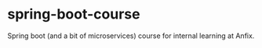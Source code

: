 # spring-boot-course

Spring boot (and a bit of microservices) course for internal learning at Anfix.

